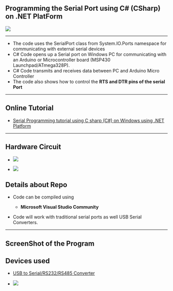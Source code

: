## Programming the Serial Port using C# (CSharp) on .NET PlatForm 

![](https://www.xanthium.in/sites/default/files/site-images/serial-prog-Csharp/serial-communication-net-core-dotnet-linux-windows.jpg)

-----------------------------------------------------------------------------------------------------------------------------------------------------------------

- The code uses the SerialPort class from System.IO.Ports namespace for communicating with external serial devices
- C# Code opens up a Serial port on Windows PC for communicating with an Arduino or Microcontroller board (MSP430 Launchpad/ATmega328P).
- C# Code transmits and receives data between PC and Arduino Micro Controller
- The code also shows how to control the **RTS and DTR pins of the serial Port**

-----------------------------------------------------------------------------------------------------------------------------------------------------------------

## Online Tutorial

 - [Serial Programming tutorial using C sharp (C#) on Windows using .NET Platform](https://www.xanthium.in/serial-port-communication-programming-arduino-raspberry-pi-using-csharp-on-windows)


-----------------------------------------------------------------------------------------------------------------------------------------------------------------

## Hardware Circuit

- ![](https://www.xanthium.in/sites/default/files/inline-images/serial-port-communication-arduino-pc-csharp-dotnet.jpg)

- ![](https://www.xanthium.in/sites/default/files/inline-images/connect-atmega328p-micro-pc-using-csharp.jpg)


## Details about Repo

- Code can be compiled using 
    - **Microsoft Visual Studio Community** 
   

- Code will work with traditional serial ports as well USB Serial Converters. 

-----------------------------------------------------------------------------------------------------------------------------------------------------------------

## ScreenShot of the Program


## Devices used

- [USB to Serial/RS232/RS485 Converter](https://www.xanthium.in/USB-to-Serial-RS232-RS485-Converter)

- ![](https://www.xanthium.in/sites/default/files/inline-images/USB-to-serial-rs232-rs485-converter-parts_2_2.jpg)

  
